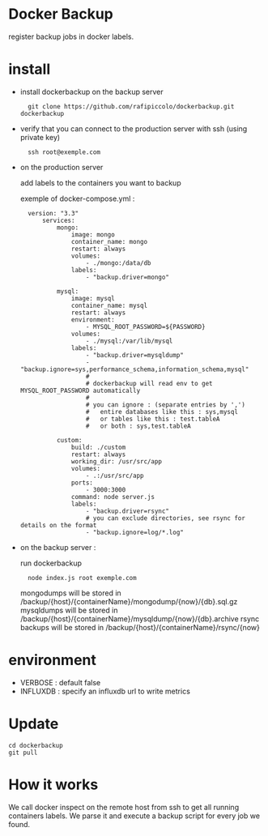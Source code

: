 # Docker Backup

register backup jobs in docker labels.


# install

- install dockerbackup on the backup server

        git clone https://github.com/rafipiccolo/dockerbackup.git dockerbackup

- verify that you can connect to the production server with ssh (using private key)

        ssh root@exemple.com

- on the production server

    add labels to the containers you want to backup

    exemple of docker-compose.yml :

        version: "3.3"
            services:
                mongo:
                    image: mongo
                    container_name: mongo
                    restart: always
                    volumes:
                        - ./mongo:/data/db
                    labels:
                        - "backup.driver=mongo"

                mysql:
                    image: mysql
                    container_name: mysql
                    restart: always
                    environment:
                        - MYSQL_ROOT_PASSWORD=${PASSWORD}
                    volumes:
                        - ./mysql:/var/lib/mysql
                    labels:
                        - "backup.driver=mysqldump"
                        - "backup.ignore=sys,performance_schema,information_schema,mysql"
                        #
                        # dockerbackup will read env to get MYSQL_ROOT_PASSWORD automatically
                        # 
                        # you can ignore : (separate entries by ',')
                        #   entire databases like this : sys,mysql
                        #   or tables like this : test.tableA
                        #   or both : sys,test.tableA

                custom:
                    build: ./custom
                    restart: always
                    working_dir: /usr/src/app
                    volumes:
                        - .:/usr/src/app
                    ports:
                        - 3000:3000
                    command: node server.js
                    labels:     
                        - "backup.driver=rsync"
                        # you can exclude directories, see rsync for details on the format
                        - "backup.ignore=log/*.log"

- on the backup server :

    run dockerbackup

        node index.js root exemple.com

    mongodumps will be stored in /backup/{host}/{containerName}/mongodump/{now}/{db}.sql.gz
    mysqldumps will be stored in /backup/{host}/{containerName}/mysqldump/{now}/{db}.archive
    rsync backups will be stored in /backup/{host}/{containerName}/rsync/{now}

# environment

- VERBOSE : default false
- INFLUXDB : specify an influxdb url to write metrics

# Update

    cd dockerbackup
    git pull

# How it works

We call docker inspect on the remote host from ssh to get all running containers labels.
We parse it and execute a backup script for every job we found.
